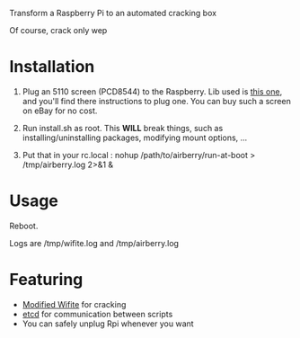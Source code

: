 Transform a Raspberry Pi to an automated cracking box

Of course, crack only wep

# Installation 

1. Plug an 5110 screen (PCD8544) to the Raspberry. Lib used is [this one](https://github.com/rm-hull/pcd8544), and you'll find there instructions to plug one. You can buy such a screen on eBay for no cost.

2. Run install.sh as root. This **WILL** break things, such as installing/uninstalling packages, modifying mount options, ...

3. Put that in your rc.local :
nohup /path/to/airberry/run-at-boot > /tmp/airberry.log 2>&1 &

# Usage

Reboot.

Logs are /tmp/wifite.log and /tmp/airberry.log

# Featuring

* [Modified Wifite](https://github.com/Korsani/wifite) for cracking
* [etcd](https://github.com/coreos/etcd) for communication between scripts
* You can safely unplug Rpi whenever you want
